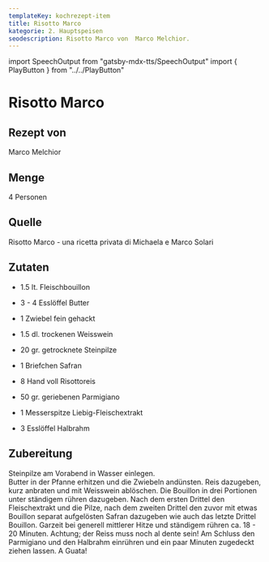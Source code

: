 ```yaml
---
templateKey: kochrezept-item
title: Risotto Marco
kategorie: 2. Hauptspeisen
seodescription: Risotto Marco von  Marco Melchior.
---
```

import SpeechOutput from "gatsby-mdx-tts/SpeechOutput"
import { PlayButton } from "../../PlayButton"

<SpeechOutput id="kochrezept-marco-melchior-risotto-marco" customPlayButton={PlayButton}>

# Risotto Marco

## Rezept von

Marco Melchior

## Menge

4 Personen

## Quelle

Risotto Marco - una ricetta privata di Michaela e Marco Solari

## Zutaten

* 1.5 lt. Fleischbouillon 
* 3 - 4 Esslöffel Butter 
* 1 Zwiebel fein gehackt 

* 1.5 dl. trockenen Weisswein 
* 20 gr. getrocknete Steinpilze 
* 1 Briefchen Safran 
* 8 Hand voll Risottoreis 
* 50 gr. geriebenen Parmigiano 
* 1 Messerspitze Liebig-Fleischextrakt 
* 3 Esslöffel Halbrahm 

## Zubereitung

Steinpilze am Vorabend in Wasser einlegen.  
Butter in der Pfanne erhitzen und die Zwiebeln andünsten. Reis dazugeben, kurz anbraten und mit Weisswein ablöschen. Die Bouillon in drei Portionen unter ständigem rühren dazugeben. Nach dem ersten Drittel den Fleischextrakt und die Pilze, nach dem zweiten Drittel den zuvor mit etwas Bouillon separat aufgelösten Safran dazugeben wie auch das letzte Drittel Bouillon. Garzeit bei generell mittlerer Hitze und ständigem rühren ca. 18 - 20 Minuten. Achtung; der Reiss muss noch al dente sein! Am Schluss den Parmigiano und den Halbrahm einrühren und ein paar Minuten zugedeckt ziehen lassen. A Guata! 

</SpeechOutput>